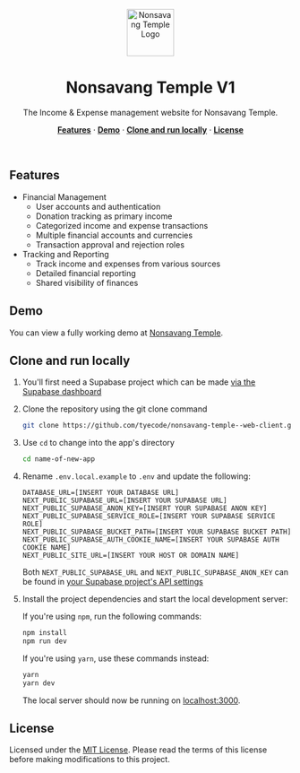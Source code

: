 <p align="center">
  <img width="84" alt="Nonsavang Temple Logo" src="https://brsqcdlrwftfrrfdanov.supabase.co/storage/v1/object/public/images/logo-compressed.png">
  <h1 align="center">Nonsavang Temple V1</h1>
</p>

<p align="center">
 The Income & Expense management website for Nonsavang Temple.
</p>

<p align="center">
  <a href="#features"><strong>Features</strong></a> ·
  <a href="#demo"><strong>Demo</strong></a> ·
  <a href="#clone-and-run-locally"><strong>Clone and run locally</strong></a> ·
  <a href="#license"><strong>License</strong></a>
</p>
<br/>

## Features

- Financial Management
  - User accounts and authentication
  - Donation tracking as primary income
  - Categorized income and expense transactions
  - Multiple financial accounts and currencies
  - Transaction approval and rejection roles
- Tracking and Reporting
  - Track income and expenses from various sources
  - Detailed financial reporting
  - Shared visibility of finances


## Demo

You can view a fully working demo at [Nonsavang Temple](https://nonsavang-temple.tyecode.space/).

## Clone and run locally

1. You'll first need a Supabase project which can be made [via the Supabase dashboard](https://database.new)

2. Clone the repository using the git clone command

   ```bash
   git clone https://github.com/tyecode/nonsavang-temple--web-client.git
   ```

3. Use `cd` to change into the app's directory

   ```bash
   cd name-of-new-app
   ```

4. Rename `.env.local.example` to `.env` and update the following:

   ```
   DATABASE_URL=[INSERT YOUR DATABASE URL]
   NEXT_PUBLIC_SUPABASE_URL=[INSERT YOUR SUPABASE URL]
   NEXT_PUBLIC_SUPABASE_ANON_KEY=[INSERT YOUR SUPABASE ANON KEY]
   NEXT_PUBLIC_SUPABASE_SERVICE_ROLE=[INSERT YOUR SUPABASE SERVICE ROLE]
   NEXT_PUBLIC_SUPABASE_BUCKET_PATH=[INSERT YOUR SUPABASE BUCKET PATH]
   NEXT_PUBLIC_SUPABASE_AUTH_COOKIE_NAME=[INSERT YOUR SUPABASE AUTH COOKIE NAME]
   NEXT_PUBLIC_SITE_URL=[INSERT YOUR HOST OR DOMAIN NAME]
   ```

   Both `NEXT_PUBLIC_SUPABASE_URL` and `NEXT_PUBLIC_SUPABASE_ANON_KEY` can be found in [your Supabase project's API settings](https://app.supabase.com/project/_/settings/api)

5. Install the project dependencies and start the local development server:

   If you're using `npm`, run the following commands:

   ```bash
   npm install
   npm run dev
   ```

   If you're using `yarn`, use these commands instead:

   ```bash
   yarn
   yarn dev
   ```

   The local server should now be running on [localhost:3000](http://localhost:3000/).

## License

Licensed under the [MIT License](https://github.com/tyecode/nonsavang-temple--web-client/blob/main/LICENSE). Please read the terms of this license before making modifications to this project.
